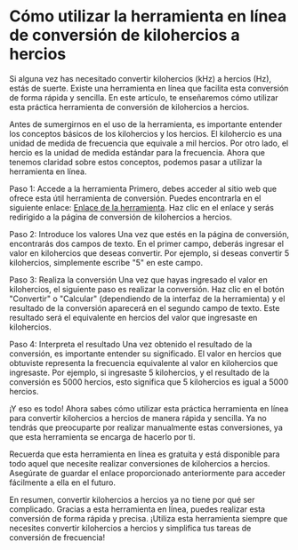 Cómo utilizar la herramienta en línea de conversión de kilohercios a hercios
============================================================================

Si alguna vez has necesitado convertir kilohercios (kHz) a hercios (Hz), estás de suerte. Existe una herramienta en línea que facilita esta conversión de forma rápida y sencilla. En este artículo, te enseñaremos cómo utilizar esta práctica herramienta de conversión de kilohercios a hercios.

Antes de sumergirnos en el uso de la herramienta, es importante entender los conceptos básicos de los kilohercios y los hercios. El kilohercio es una unidad de medida de frecuencia que equivale a mil hercios. Por otro lado, el hercio es la unidad de medida estándar para la frecuencia. Ahora que tenemos claridad sobre estos conceptos, podemos pasar a utilizar la herramienta en línea.

Paso 1: Accede a la herramienta Primero, debes acceder al sitio web que ofrece esta útil herramienta de conversión. Puedes encontrarla en el siguiente enlace: [Enlace de la herramienta](https://www.onlinecalculatorsfree.com/es/convert/kilohertz-to-hertz.html). Haz clic en el enlace y serás redirigido a la página de conversión de kilohercios a hercios.

Paso 2: Introduce los valores Una vez que estés en la página de conversión, encontrarás dos campos de texto. En el primer campo, deberás ingresar el valor en kilohercios que deseas convertir. Por ejemplo, si deseas convertir 5 kilohercios, simplemente escribe "5" en este campo.

Paso 3: Realiza la conversión Una vez que hayas ingresado el valor en kilohercios, el siguiente paso es realizar la conversión. Haz clic en el botón "Convertir" o "Calcular" (dependiendo de la interfaz de la herramienta) y el resultado de la conversión aparecerá en el segundo campo de texto. Este resultado será el equivalente en hercios del valor que ingresaste en kilohercios.

Paso 4: Interpreta el resultado Una vez obtenido el resultado de la conversión, es importante entender su significado. El valor en hercios que obtuviste representa la frecuencia equivalente al valor en kilohercios que ingresaste. Por ejemplo, si ingresaste 5 kilohercios, y el resultado de la conversión es 5000 hercios, esto significa que 5 kilohercios es igual a 5000 hercios.

¡Y eso es todo! Ahora sabes cómo utilizar esta práctica herramienta en línea para convertir kilohercios a hercios de manera rápida y sencilla. Ya no tendrás que preocuparte por realizar manualmente estas conversiones, ya que esta herramienta se encarga de hacerlo por ti.

Recuerda que esta herramienta en línea es gratuita y está disponible para todo aquel que necesite realizar conversiones de kilohercios a hercios. Asegúrate de guardar el enlace proporcionado anteriormente para acceder fácilmente a ella en el futuro.

En resumen, convertir kilohercios a hercios ya no tiene por qué ser complicado. Gracias a esta herramienta en línea, puedes realizar esta conversión de forma rápida y precisa. ¡Utiliza esta herramienta siempre que necesites convertir kilohercios a hercios y simplifica tus tareas de conversión de frecuencia!